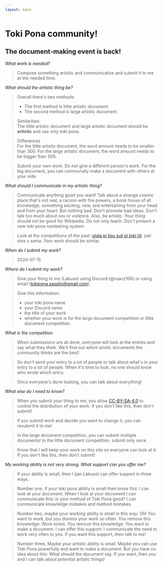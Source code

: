 ```yaml
---
layout: main
---
```


# Toki Pona community!
## The document-making event is back!

*What work is needed?*

> Compose something artistic and communicative and submit it to me at the needed time. 

*What should the artistic thing be?*

> Overall there's two methods:
> - The first method is little artistic document
> - The second method is large artistic document

> Similarities: <br>
> The little artistic document and large artistic document should be **artistic** and use only toki pona. 

> Differences <br>
> For the little artistic document, the word amount needs to be smaller than 300. 
> For the large artistic document, the word amount needs to be bigger than 500. 

> Submit your own work. Do not give a different person's work. For the big document, you can communally make a document with others at your side.

*What should I communicate in my artistic thing?*

> Communicate anything good you want!
> Talk about a strange cosmic place that's not real, a racoon with fire powers, a book house of all knowledge, something exciting, new, and entertaining from your head and from your heart. 
> But nothing bad. Don't promote bad ideas. Don't talk too much about sex or violence.
> Also, be artistic. Your thing should not be good for Wikipedia. Do not only teach. Don't present a new toki pona numbering system. 

> Look at the competitions of the past: [utala pi lipu suli pi toki lili](../toki-en-lipu/). pali sina o sama.  Your work should be similar. 

*When do I submit my work?*

> 2024-07-15

*Where do I submit my work?*

> Give your thing to me (Lakuse) using Discord (@raacz106) or using email (tokipona.sasalin@gmail.com).

> Give this information:
> - your toki pona name
> - your Discord name
> - the title of your work  
> - whether your work is for the large document competition or little document competition. 

*What is the competition*

> When submissions are all done, everyone will look at the entries and say what they think. We'll find out which aristic documents the community thinks are the best!

> So don't send your entry to a lot of people or talk about what's in your entry to a lot of people. When it's time to look, no one should know who wrote which entry.

> Once everyone's done looking, you can talk about everything!


*What else do I need to know?*

> When you submit your thing to me, you allow [CC-BY-SA-4.0](https://creativecommons.org/licenses/by-sa/4.0/) to control the distribution of your work. If you don't like this, then don't submit! 

> If you submit work and decide you want to change it, you can resubmit it to me!

> In the large document competition, you can submit multiple documents! In the little document competition, submit only once. 

> Know that I will keep your work on this site so everyone can look at it. If you don't like this, then don't submit!

*My working ability is not very strong. What support can you offer me?*

> If your ability is small, then I (jan Lakuse) can offer support in three ways.

 > Number one, if your toki pona ability is small then know this: I can look at your document. When I look at your document I can communicate this: Is your method of Toki Pona good? I can communicate knowledge mistakes and method mistakes.

> Number two, maybe your working ability is small in this way: Oh! You want to work, but you dismiss your work so often. You remove this knowledge: Work exists. You remove this knowledge: You want to make a document. I can offer this support: I communicate the need to work very often to you. If you want this support, then talk to me!

> Number three, Maybe your artistic ability is small. Maybe you can use Toki Pona powerfully and want to make a document. But you have no idea about this: What should the document say. If you want, then you and I can talk about potential artistic things!